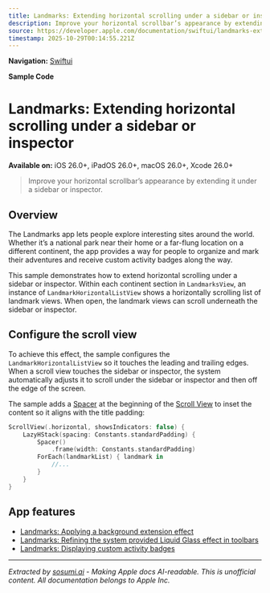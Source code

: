 ```yaml
---
title: Landmarks: Extending horizontal scrolling under a sidebar or inspector
description: Improve your horizontal scrollbar’s appearance by extending it under a sidebar or inspector.
source: https://developer.apple.com/documentation/swiftui/landmarks-extending-horizontal-scrolling-under-a-sidebar-or-inspector
timestamp: 2025-10-29T00:14:55.221Z
---
```


**Navigation:** [Swiftui](/documentation/swiftui)

**Sample Code**

# Landmarks: Extending horizontal scrolling under a sidebar or inspector

**Available on:** iOS 26.0+, iPadOS 26.0+, macOS 26.0+, Xcode 26.0+

> Improve your horizontal scrollbar’s appearance by extending it under a sidebar or inspector.

## Overview

The Landmarks app lets people explore interesting sites around the world. Whether it’s a national park near their home or a far-flung location on a different continent, the app provides a way for people to organize and mark their adventures and receive custom activity badges along the way.

This sample demonstrates how to extend horizontal scrolling under a sidebar or inspector. Within each continent section in `LandmarksView`, an instance of `LandmarkHorizontalListView` shows a horizontally scrolling list of landmark views. When open, the landmark views can scroll underneath the sidebar or inspector.



## Configure the scroll view

To achieve this effect, the sample configures the `LandmarkHorizontalListView` so it touches the leading and trailing edges. When a scroll view touches the sidebar or inspector, the system automatically adjusts it to scroll under the sidebar or inspector and then off the edge of the screen.

The sample adds a [Spacer](/documentation/swiftui/spacer) at the beginning of the [Scroll View](/documentation/swiftui/scrollview) to inset the content so it aligns with the title padding:

```swift
ScrollView(.horizontal, showsIndicators: false) {
    LazyHStack(spacing: Constants.standardPadding) {
        Spacer()
            .frame(width: Constants.standardPadding)
        ForEach(landmarkList) { landmark in
            //...
        }
    }
}
```

## App features

- [Landmarks: Applying a background extension effect](/documentation/swiftui/landmarks-applying-a-background-extension-effect)
- [Landmarks: Refining the system provided Liquid Glass effect in toolbars](/documentation/swiftui/landmarks-refining-the-system-provided-glass-effect-in-toolbars)
- [Landmarks: Displaying custom activity badges](/documentation/swiftui/landmarks-displaying-custom-activity-badges)

---

*Extracted by [sosumi.ai](https://sosumi.ai) - Making Apple docs AI-readable.*
*This is unofficial content. All documentation belongs to Apple Inc.*
